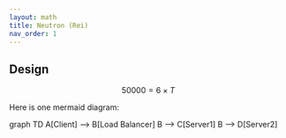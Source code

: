 ```yaml
---
layout: math
title: Neutron (Rei)
nav_order: 1
---
```


## Design

$$
50000 = 6 \times T
$$

Here is one mermaid diagram:
<div class="mermaid">
    graph TD
    A[Client] --> B[Load Balancer]
    B --> C[Server1]
    B --> D[Server2]
</div>
